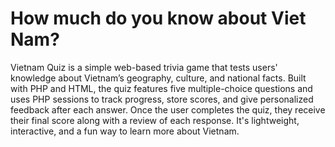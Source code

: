 # How much do you know about Viet Nam?

Vietnam Quiz is a simple web-based trivia game that tests users' knowledge about Vietnam’s geography, culture, and national facts. Built with PHP and HTML, the quiz features five multiple-choice questions and uses PHP sessions to track progress, store scores, and give personalized feedback after each answer. Once the user completes the quiz, they receive their final score along with a review of each response. It's lightweight, interactive, and a fun way to learn more about Vietnam.

